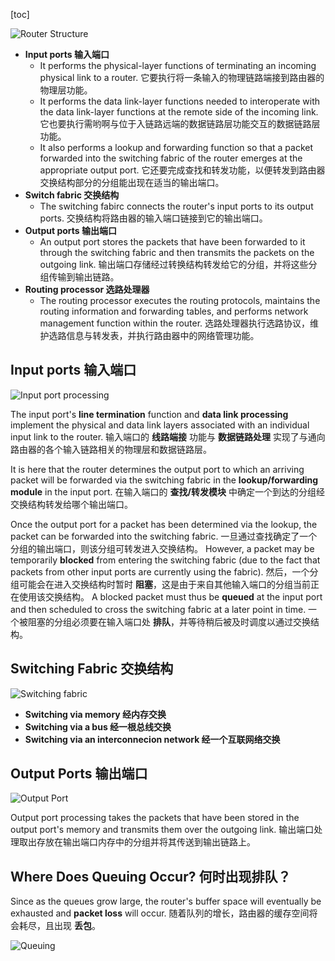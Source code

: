 [toc]

![Router Structure](http://oxnec2zdn.bkt.clouddn.com/Computer-networking/RouterStructure.png)

- **Input ports 输入端口**
	- It performs the physical-layer functions of terminating an incoming physical link to a router.
	  它要执行将一条输入的物理链路端接到路由器的物理层功能。
	- It performs the data link-layer functions needed to interoperate with the data link-layer functions at the remote side of the incoming link.
	  它也要执行需哟啊与位于入链路远端的数据链路层功能交互的数据链路层功能。
	- It also performs a lookup and forwarding function so that a packet forwarded into the switching fabric of the router emerges at the appropriate output port.
	  它还要完成查找和转发功能，以便转发到路由器交换结构部分的分组能出现在适当的输出端口。
- **Switch fabric 交换结构**
	- The switching fabirc connects the router's input ports to its output ports.
	  交换结构将路由器的输入端口链接到它的输出端口。
- **Output ports 输出端口**
	- An output port stores the packets that have been forwarded to it through the switching fabric and then transmits the packets on the outgoing link.
	  输出端口存储经过转换结构转发给它的分组，并将这些分组传输到输出链路。
- **Routing processor 选路处理器**
	- The routing processor executes the routing protocols, maintains the routing information and forwarding tables, and performs network management function within the router.
	  选路处理器执行选路协议，维护选路信息与转发表，并执行路由器中的网络管理功能。

## Input ports 输入端口

![Input port processing](http://oxnec2zdn.bkt.clouddn.com/Computer-networking/InputPort.png)

The input port's **line termination** function and **data link processing** implement the physical and data link layers associated with an individual input link to the router.
输入端口的 **线路端接** 功能与 **数据链路处理** 实现了与通向路由器的各个输入链路相关的物理层和数据链路层。

It is here that the router determines the output port to which an arriving packet will be forwarded via the switching fabric in the **lookup/forwarding module** in the input port.
在输入端口的 **查找/转发模块** 中确定一个到达的分组经交换结构转发给哪个输出端口。

Once the output port for a packet has been determined via the lookup, the packet can be forwarded into the switching fabric.
一旦通过查找确定了一个分组的输出端口，则该分组可转发进入交换结构。
However, a packet may be temporarily **blocked** from entering the switching fabric (due to the fact that packets from other input ports are currently using the fabric).
然后，一个分组可能会在进入交换结构时暂时 **阻塞**，这是由于来自其他输入端口的分组当前正在使用该交换结构。
A blocked packet must thus be **queued** at the input port and then scheduled to cross the switching fabric at a later point in time.
一个被阻塞的分组必须要在输入端口处 **排队**，并等待稍后被及时调度以通过交换结构。

## Switching Fabric 交换结构

![Switching fabric](http://oxnec2zdn.bkt.clouddn.com/Computer-networking/SwitchingFabric.png)

- **Switching via memory 经内存交换**
- **Switching via a bus 经一根总线交换**
- **Switching via an interconnecion network 经一个互联网络交换**

## Output Ports 输出端口

![Output Port](http://oxnec2zdn.bkt.clouddn.com/Computer-networking/OutputPort.png)

Output port processing takes the packets that have been stored in the output port's memory and transmits them over the outgoing link.
输出端口处理取出存放在输出端口内存中的分组并将其传送到输出链路上。

## Where Does Queuing Occur? 何时出现排队？

Since as the queues grow large, the router's buffer space will eventually be exhausted and **packet loss** will occur.
随着队列的增长，路由器的缓存空间将会耗尽，且出现 **丢包**。

![Queuing](http://oxnec2zdn.bkt.clouddn.com/Computer-networking/Queuing.png)
